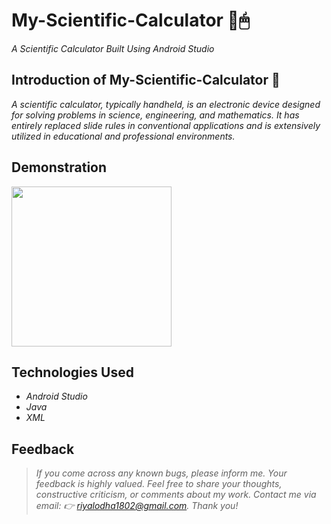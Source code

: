 # My-Scientific-Calculator :calling:🖱
*A Scientific Calculator Built Using Android Studio* 

## Introduction of My-Scientific-Calculator  🔗
*A scientific calculator, typically handheld, is an electronic device designed for solving problems in science, engineering, and mathematics. It has entirely replaced slide rules in conventional applications and is extensively utilized in educational and professional environments.*

## Demonstration

<p align="left">
  <img width="256" src="https://github.com/Ruhul12/Scientific-Calculator/blob/main/Sci-Calc.gif">
</p>

                                                                  
## Technologies Used

* *Android Studio*
* *Java*
* *XML*

## Feedback

> *If you come across any known bugs, please inform me.*
> *Your feedback is highly valued. Feel free to share your thoughts, constructive criticism, or comments about my work.
Contact me via email: 👉 riyalodha1802@gmail.com. Thank you!* 
 
